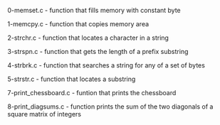 0-memset.c - function that fills memory with constant byte

1-memcpy.c - function that copies memory area

2-strchr.c - function that locates a character in a string

3-strspn.c - function that gets the length of a prefix substring

4-strbrk.c - function that searches a string for any of a set of bytes

5-strstr.c - function that locates a substring

7-print_chessboard.c - funtion that prints the chessboard

8-print_diagsums.c - function prints the sum of the two diagonals of a square matrix of integers
